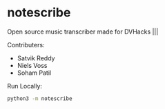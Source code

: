 # notescribe
Open source music transcriber made for DVHacks |||

Contributers:

- Satvik Reddy
- Niels Voss
- Soham Patil

Run Locally:

```sh
python3 -m notescribe
```